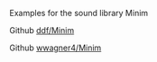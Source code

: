 Examples for the sound library Minim

Github [ddf/Minim](https://github.com/ddf/Minim)

Github [wwagner4/Minim](https://github.com/wwagner4/Minim)

